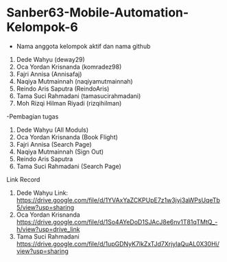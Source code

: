# Sanber63-Mobile-Automation-Kelompok-6
- Nama anggota kelompok aktif dan nama github 
1. Dede Wahyu (deway29)
2. Oca Yordan Krisnanda (komradez98)
3. Fajri Annisa (Annisafaj)
4. Naqiya Mutmainnah (naqiyamutmainnah)
5. Reindo Aris Saputra (ReindoAris)
6. Tama Suci Rahmadani (tamasucirahmadani)
7. Moh Rizqi Hilman Riyadi (rizqihilman)

-Pembagian tugas
1. Dede Wahyu (All Moduls)
2. Oca Yordan Krisnanda (Book Flight)      
3. Fajri Annisa (Search Page)
4. Naqiya Mutmainnah (Sign Out)
5. Reindo Aris Saputra 
6. Tama Suci Rahmadani (Search Page)

Link Record
1.  Dede Wahyu Link: https://drive.google.com/file/d/1YVAxYaZCKPUpE7z1w3jyi3aWPsUqeTb5/view?usp=sharing
2.  Oca Yordan Krisnanda https://drive.google.com/file/d/1So4AYeDoD1SJAcJ8e6nv1T81qTMtQ_-h/view?usp=drive_link
3.  Tama Suci Rahmadani https://drive.google.com/file/d/1upGDNyK7lkZxTJd7XrjylaQuAL0X30Hi/view?usp=sharing